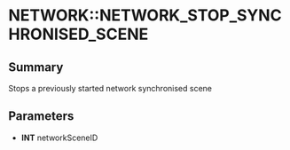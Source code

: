 # NETWORK::NETWORK_STOP_SYNCHRONISED_SCENE

## Summary
Stops a previously started network synchronised scene

## Parameters
* **INT** networkSceneID